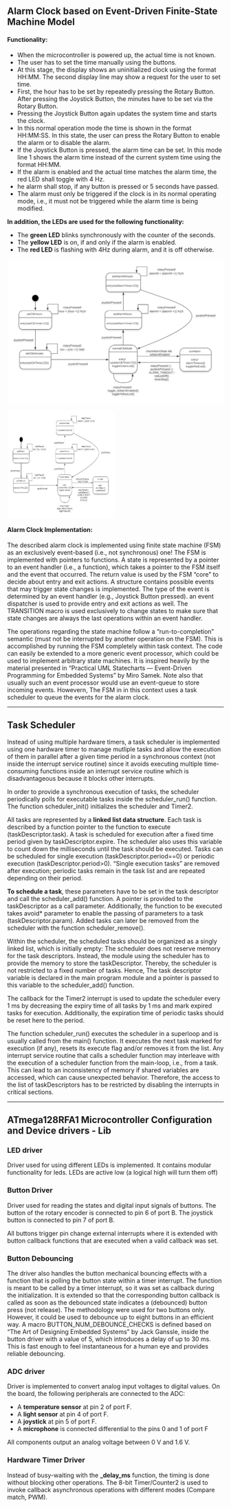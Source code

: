 ## Alarm Clock based on Event-Driven Finite-State Machine Model

#### Functionality:

- When the microcontroller is powered up, the actual time is not known. 
- The user has to set the time manually using the buttons.
- At this stage, the display shows an uninitialized clock using the format HH:MM. The second display line may show a request for the user to set time. 
- First, the hour has to be set by repeatedly pressing the Rotary Button. After pressing the Joystick Button, the minutes have to be set via the Rotary Button. 
- Pressing the Joystick Button again updates the system time and starts the clock. 
- In this normal operation mode the time is shown in the format HH:MM:SS. In this state, the user can press the Rotary Button to enable the alarm or to disable the alarm.
- If the Joystick Button is pressed, the alarm time can be set. In this mode line 1 shows the alarm time instead of the current system time using the format HH:MM. 
- If the alarm is enabled and the actual time matches the alarm time, the red LED shall toggle with 4 Hz. 
-  he alarm shall stop, if any button is pressed or 5 seconds have passed. 
- The alarm must only be triggered if the clock is in its normal operating mode, i.e., it must not be triggered while the alarm time is being modified.

**In addition, the LEDs are used for the following functionality:**

- The **green LED** blinks synchronously with the counter of the seconds. 
- The **yellow LED** is on, if and only if the alarm is enabled.
- The **red LED** is flashing with 4Hz during alarm, and it is off otherwise.

![alt text](https://github.com/Hussien-Saleh/Alarm-Clock/blob/master/fsm.png )

<a href="url"><img src="https://github.com/Hussien-Saleh/Alarm-Clock/blob/master/fsm.png " align="center" height="250" width="250" ></a>

#### Alarm Clock Implementation:

The described alarm clock is implemented using finite state machine (FSM) as an exclusively event-based (i.e., not synchronous) one!
The FSM is implemented with pointers to functions. A state is represented by a pointer to an event handler (i.e., a function), which takes a pointer to the FSM itself and the event that occurred.
The return value is used by the FSM “core” to decide about entry and exit actions.
A structure contains possible events that may trigger state changes is implemented. The type of the event is determined by an event handler (e.g., Joystick Button pressed).
an event dispatcher is used to provide entry and exit actions as well.
The TRANSITION macro is used exclusively to change states to make sure that state changes are always the last operations within an event handler.

The operations regarding the state machine follow a “run-to-completion” semantic (must not be interrupted by another operation on the FSM). This is accomplished by running the FSM completely within task context.
The code can easily be extended to a more generic event processor, which could be used to implement arbitrary state machines. It is inspired heavily by the material presented in “Practical UML Statecharts — Event-Driven Programming for Embedded Systems” by Miro Samek. 
Note also that usually such an event processor would use an event-queue to store incoming events. Howevern, The FSM in in this context uses a task scheduler to queue the events for the alarm clock.

--------------------------------------------------------------------------------------------------------------------------------------------------------------------------------------------------------------------------------------------------------------------------------

## Task Scheduler
 
Instead of using multiple hardware timers, a task scheduler is implemented using one hardware timer to manage mutliple tasks and allow the execution of them in parallel after a given time period in a synchronous context (not inside the interrupt service routine) since it avoids executing multiple time-consuming functions inside an interrupt service routine which is disadvantageous because it blocks other interrupts.

In order to provide a synchronous execution of tasks, the scheduler periodically polls for executable tasks inside the scheduler_run() function.
The function scheduler_init() initializes the scheduler and Timer2. 

All tasks are represented by a **linked list data structure**. Each task is described by a function pointer to the function to execute (taskDescriptor.task). 
A task is scheduled for execution after a fixed time period given by taskDescriptor.expire. The scheduler also uses this variable to count down the milliseconds until the task should be executed. 
Tasks can be scheduled for single execution (taskDescriptor.period==0) or periodic execution (taskDescriptor.period>0). 
“Single execution tasks” are removed after execution; periodic tasks remain in the task list and are repeated depending on their period.

**To schedule a task**, these parameters have to be set in the task descriptor and call the scheduler_add() function. A pointer is provided to the taskDescriptor as a call parameter. 
Additionally, the function to be executed takes avoid* parameter to enable the passing of parameters to a task (taskDescriptor.param). Added tasks can later be removed from the scheduler with the function scheduler_remove().

Within the scheduler, the scheduled tasks should be organized as a singly linked list, which is initially empty: The scheduler does not reserve memory for the task descriptors. 
Instead, the module using the scheduler has to provide the memory to store the taskDescriptor. Thereby, the scheduler is not restricted to a fixed number of tasks. Hence, The task descriptor variable is declared in the main program module and a pointer is passed to this variable to the scheduler_add() function.

The callback for the Timer2 interrupt is used to update the scheduler every 1 ms by decreasing the expiry time of all tasks by 1 ms and mark expired tasks for execution. Additionally, the expiration time of periodic tasks should be reset here to the period.

The function scheduler_run() executes the scheduler in a superloop and is usually called from the main() function. It executes the next task marked for execution (if any), resets its execute flag and/or removes it from the list.
Any interrupt service routine that calls a scheduler function may interleave with the execution of a scheduler function from the main-loop, i.e., from a task. This can lead to an inconsistency of memory if shared variables are accessed, which can cause unexpected behavior. Therefore, the access to the list of taskDescriptors has to be restricted by disabling the interrupts in critical sections. 

--------------------------------------------------------------------------------------------------------------------------------------------------------------------------------------------------------------------------------------------------------------------------------

## ATmega128RFA1 Microcontroller Configuration and Device drivers - Lib

### LED driver
Driver used for using different LEDs is implemented. It contains modular functionality for leds.
LEDs are active low (a logical high will turn them off)

### Button Driver 
Driver used for reading the states and digital input signals of buttons.
The button of the rotary encoder is connected to pin 6 of port B. The joystick button is connected to pin 7 of port B. 

All buttons trigger pin change external interrupts where it is extended with button callback functions that are executed when a valid callback was set.

### Button Debouncing
The driver also handles the button mechanical bouncing effects with a function that is polling the button state within a timer interrupt.
The function is meant to be called by a timer interrupt, so it was set as callback during the initialization. It is extended so that the corresponding button callback is called as soon as the debounced state indicates a (debounced) button press (not release).
The methodology were used for two buttons only. However, it could be used to debounce up to eight buttons in an efficient way.
A macro BUTTON_NUM_DEBOUNCE_CHECKS is defined based on “The Art of Designing Embedded Systems” by Jack Ganssle, inside the button driver with a value of 5, which introduces a delay of up to 30 ms. This is fast enough to feel instantaneous for a human eye and provides reliable debouncing.
 
### ADC driver 
Driver is implemented to convert analog input voltages to digital values.
On the board, the following peripherals are connected to the ADC:
- A **temperature sensor** at pin 2 of port F.
- A **light sensor** at pin 4 of port F.
- A **joystick** at pin 5 of port F.
- A **microphone** is connected differential to the pins 0 and 1 of port F 

All components output an analog voltage between 0 V and 1.6 V. 

### Hardware Timer Driver
Instead of busy-waiting with the **_delay_ms** function, the timing is done without blocking other operations. 
The 8-bit Timer/Counter2 is used to invoke callback asynchronous operations with different modes (Compare match, PWM).

